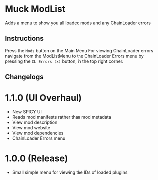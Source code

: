 # Muck ModList
Adds a menu to show you all loaded mods and any ChainLoader errors

## Instructions
Press the `Mods` button on the Main Menu
For viewing ChainLoader errors navigate from the ModListMenu to the ChainLoader Errors menu by pressing the `CL Errors (x)` button, in the top right corner.

## Changelogs

# 1.1.0 (UI Overhaul)
- New SPICY UI
- Reads mod manifests rather than mod metadata
- View mod description
- View mod website
- View mod dependencies
- ChainLoader Errors menu

# 1.0.0 (Release)
- Small simple menu for viewing the IDs of loaded plugins

